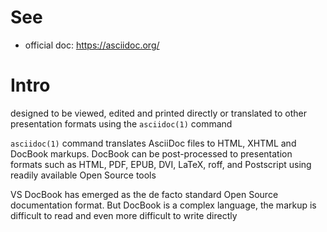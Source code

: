 # See
- official doc: <https://asciidoc.org/>

# Intro

designed to be viewed, edited and printed directly or translated to other presentation formats using the `asciidoc(1)` command

`asciidoc(1)` command translates AsciiDoc files to HTML, XHTML and DocBook markups. DocBook can be post-processed to presentation formats such as HTML, PDF, EPUB, DVI, LaTeX, roff, and Postscript using readily available Open Source tools

VS DocBook has emerged as the de facto standard Open Source documentation format. But DocBook is a complex language, the markup is difficult to read and even more difficult to write directly 

#
